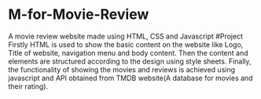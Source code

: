 # M-for-Movie-Review
A movie review website made using HTML, CSS and Javascript #Project
Firstly HTML is used to show the basic content on the website like Logo, Title of website, navigation menu and body content.
Then the content and elements are structured according to the design using style sheets.
Finally, the functionality of showing the movies and reviews is achieved using javascript and API obtained from TMDB website(A database for movies and their rating).
